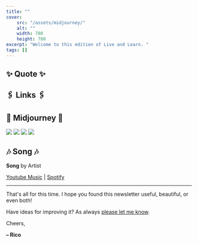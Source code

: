 ```yaml
---
title: ""
cover:
    src: "/assets/midjourney/"
    alt: ""
    width: 780
    height: 780
excerpt: "Welcome to this edition of Live and Learn. "
tags: []
---
```


## ✨ Quote ✨

## 🖇️ Links 🖇️

## 🌌 Midjourney 🌌

![](/assets/midjourney/)
![](/assets/midjourney/)
![](/assets/midjourney/)
![](/assets/midjourney/)


## 🎶 Song 🎶

**Song** by Artist 

[Youtube Music]() | [Spotify]()

---

That's all for this time. I hope you found this newsletter useful, beautiful, or even both!

Have ideas for improving it? As always [please let me know](https://airtable.com/shro1VeyG4lkNXkx2). 

Cheers,

**– Rico**
